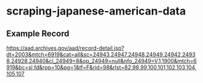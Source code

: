 # scraping-japanese-american-data
## Example Record

https://aad.archives.gov/aad/record-detail.jsp?dt=2003&mtch=6919&cat=all&sc=24943,24947,24948,24949,24942,24938,24928,24940&cl_24949=8&op_24949=null&nfo_24949=V,1,1900&mtch=6919&bc=sl,fd&rpp=10&pg=1&tf=F&rid=98&rlst=82,98,99,100,101,102,103,104,105,107
